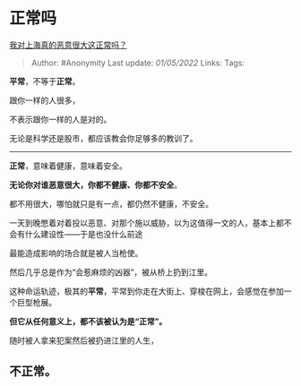 # 正常吗
[我对上海真的恶意很大这正常吗？](https://www.zhihu.com/question/527365329/answer/2455318111)

> Author: #Anonymity
> Last update: *01/05/2022*
> Links:
> Tags:

**平常**，不等于**正常**。

跟你一样的人很多，

不表示跟你一样的人是对的。

无论是科学还是股市，都应该教会你足够多的教训了。

---

**正常**，意味着健康，意味着安全。

**无论你对谁恶意很大，你都不健康、你都不安全**。

都不用很大，哪怕就只是有一点，都仍然不健康，不安全。

一天到晚憋着对着投以恶意、对那个施以威胁，以为这值得一文的人，基本上都不会有什么建设性——于是也没什么前途

最能造成影响的场合就是被人当枪使。

然后几乎总是作为“会惹麻烦的凶器”，被从桥上扔到江里。

这种命运轨迹，极其的**平常**，平常到你走在大街上、穿梭在网上，会感觉在参加一个巨型枪展。

**但它从任何意义上，都不该被认为是“正常”。**

随时被人拿来犯案然后被扔进江里的人生，

## **不正常**。

